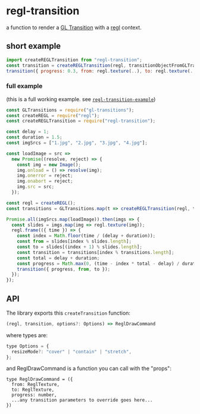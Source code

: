 # regl-transition

a function to render a [GL Transition](https://gl-transitions.com) with a [regl](https://gitter.im/mikolalysenko/regl) context.

## short example

```js
import createREGLTransition from "regl-transition";
const transition = createREGLTransition(regl, transitionObjectFromGLTransitions);
transition({ progress: 0.3, from: regl.texture(..), to: regl.texture(..) });
```

### full example

(this is a full working example. see [`regl-transition-example`](../regl-transition-example))

```js
const GLTransitions = require("gl-transitions");
const createREGL = require("regl");
const createREGLTransition = require("regl-transition");

const delay = 1;
const duration = 1.5;
const imgSrcs = ["1.jpg", "2.jpg", "3.jpg", "4.jpg"];

const loadImage = src =>
  new Promise((resolve, reject) => {
    const img = new Image();
    img.onload = () => resolve(img);
    img.onerror = reject;
    img.onabort = reject;
    img.src = src;
  });

const regl = createREGL();
const transitions = GLTransitions.map(t => createREGLTransition(regl, t));

Promise.all(imgSrcs.map(loadImage)).then(imgs => {
  const slides = imgs.map(img => regl.texture(img));
  regl.frame(({ time }) => {
    const index = Math.floor(time / (delay + duration));
    const from = slides[index % slides.length];
    const to = slides[(index + 1) % slides.length];
    const transition = transitions[index % transitions.length];
    const total = delay + duration;
    const progress = Math.max(0, (time - index * total - delay) / duration);
    transition({ progress, from, to });
  });
});
```

## API

The library exports this `createTransition` function:
```js
(regl, transition, options?: Options) => ReglDrawCommand
```

where types are:

```js
type Options = {
  resizeMode?: "cover" | "contain" | "stretch",
};
```

and ReglDrawCommand is a function you can call with the "props":

```
type ReglDrawCommand = ({
  from: ReglTexture,
  to: ReglTexture,
  progress: number,
  ...any transition parameters to override goes here...
})
```

